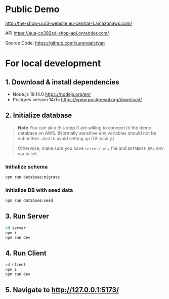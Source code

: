 
# Public Demo 

http://the-shop-ui.s3-website.eu-central-1.amazonaws.com/

API
https://aua-cs392sd-shop-api.onrender.com/

Source Code:
https://github.com/surengalstyan


# For local development

## 1. Download & install dependencies

- Node.js 18.14.0 https://nodejs.org/en/
- Postgres version 14/15 https://www.postgresql.org/download/

## 2. Initialize database

> **Note**
> You can skip this step if are willing to connect to the demo database on AWS. (Normally sensitive env variables should not be submitted. Just to avoid setting up DB locally.)

> Otherwise, make sure you have `server/.env` file and `DATABASE_URL` env var is set.

### Initialize schema

```sh
npm run database:migrate
```

### Initialize DB with seed data

```sh
npm run database:seed
```

## 3. Run Server

```sh
cd server
npm i
npm run dev
```

## 4. Run Client

```sh
cd client
npm i
npm run dev
```

## 5. Navigate to http://127.0.0.1:5173/
